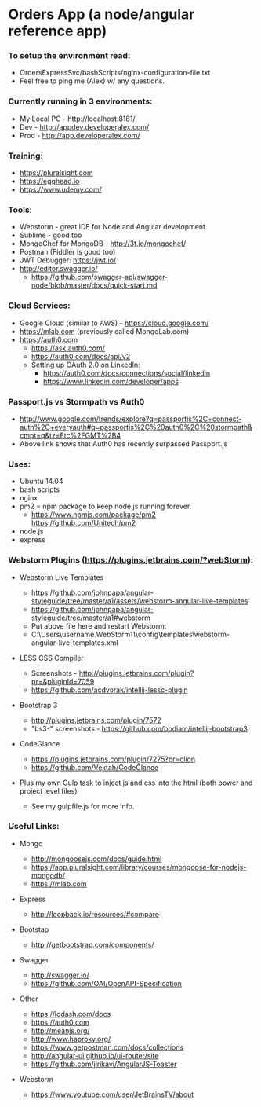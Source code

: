 # Orders App (a node/angular reference app)

### To setup the environment read:
* OrdersExpressSvc/bashScripts/nginx-configuration-file.txt
* Feel free to ping me (Alex) w/ any questions.

### Currently running in 3 environments:
* My Local PC - http://localhost:8181/
* Dev - http://appdev.developeralex.com/
* Prod - http://app.developeralex.com/

### Training:
* https://pluralsight.com
* https://egghead.io
* https://www.udemy.com/

### Tools:
* Webstorm - great IDE for Node and Angular development.
* Sublime - good too
* MongoChef for MongoDB - http://3t.io/mongochef/
* Postman (Fiddler is good too)
* JWT Debugger: https://jwt.io/
* http://editor.swagger.io/
  - https://github.com/swagger-api/swagger-node/blob/master/docs/quick-start.md

### Cloud Services:
* Google Cloud (similar to AWS) - https://cloud.google.com/
* https://mlab.com (previously called MongoLab.com)
* https://auth0.com
  - https://ask.auth0.com/
  - https://auth0.com/docs/api/v2
  - Setting up OAuth 2.0 on LinkedIn:
    * https://auth0.com/docs/connections/social/linkedin
    * https://www.linkedin.com/developer/apps


### Passport.js vs Stormpath vs Auth0
* http://www.google.com/trends/explore?q=passportjs%2C+connect-auth%2C+everyauth#q=passportjs%2C%20auth0%2C%20stormpath&cmpt=q&tz=Etc%2FGMT%2B4
* Above link shows that Auth0 has recently surpassed Passport.js

### Uses:
* Ubuntu 14.04
* bash scripts
* nginx
* pm2 = npm package to keep node.js running forever.
  - https://www.npmjs.com/package/pm2  https://github.com/Unitech/pm2
* node.js
* express

### Webstorm Plugins (https://plugins.jetbrains.com/?webStorm):
* Webstorm Live Templates
  - https://github.com/johnpapa/angular-styleguide/tree/master/a1/assets/webstorm-angular-live-templates
  - https://github.com/johnpapa/angular-styleguide/tree/master/a1#webstorm
  - Put above file here and restart Webstorm:
  - C:\Users\username\.WebStorm11\config\templates\webstorm-angular-live-templates.xml

* LESS CSS Compiler
  - Screenshots - http://plugins.jetbrains.com/plugin?pr=&pluginId=7059
  - https://github.com/acdvorak/intellij-lessc-plugin

* Bootstrap 3
  - http://plugins.jetbrains.com/plugin/7572
  - "bs3-" screenshots - https://github.com/bodiam/intellij-bootstrap3

* CodeGlance
  - https://plugins.jetbrains.com/plugin/7275?pr=clion
  - https://github.com/Vektah/CodeGlance

* Plus my own Gulp task to inject js and css into the html (both bower and project level files)
  - See my gulpfile.js for more info.


### Useful Links:
* Mongo
  - http://mongoosejs.com/docs/guide.html
  - https://app.pluralsight.com/library/courses/mongoose-for-nodejs-mongodb/
  - https://mlab.com

* Express
  - http://loopback.io/resources/#compare

* Bootstap
  - http://getbootstrap.com/components/

* Swagger
  - http://swagger.io/
  - https://github.com/OAI/OpenAPI-Specification

* Other
  - https://lodash.com/docs
  - https://auth0.com
  - http://meanjs.org/
  - http://www.haproxy.org/
  - https://www.getpostman.com/docs/collections
  - http://angular-ui.github.io/ui-router/site
  - https://github.com/jirikavi/AngularJS-Toaster

* Webstorm
  - https://www.youtube.com/user/JetBrainsTV/about
